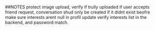 ##NOTES
protect image upload, verify if trully uploaded
if user accepts friend request, conversation shud only be created  if it didnt exist beofre
make sure interests arent null in profil update
verify interests list in the backend, and password match.
